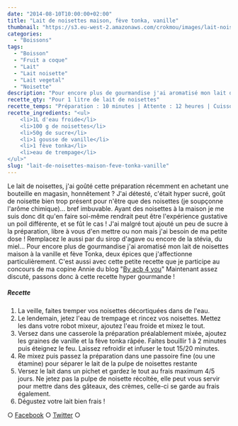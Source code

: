 ```yaml
---
date: "2014-08-10T10:00:00+02:00"
title: "Lait de noisettes maison, fève tonka, vanille"
thumbnail: "https://s3.eu-west-2.amazonaws.com/crokmou/images/lait-noisette-tonka-vanille.jpg"
categories:
  - "Boissons"
tags:
  - "Boisson"
  - "Fruit a coque"
  - "Lait"
  - "Lait noisette"
  - "Lait vegetal"
  - "Noisette"
description: "Pour encore plus de gourmandise j'ai aromatisé mon lait de noisettes maison à la vanille et fève Tonka, deux épices que j'affectionne particulièrement."
recette_qty: "Pour 1 litre de lait de noisettes"
recette_temps: "Préparation : 10 minutes | Attente : 12 heures | Cuisson : 10 minutes"
recette_ingredients: "<ul>
	<li>1L d'eau froide</li>
	<li>100 g de noisettes</li>
	<li>50g de sucre</li>
	<li>1 gousse de vanille</li>
	<li>1 fève tonka</li>
	<li>eau de trempage</li>
</ul>"
slug: "lait-de-noisettes-maison-feve-tonka-vanille"
---
```


Le lait de noisettes, j'ai goûté cette préparation récemment en achetant une bouteille en magasin, honnêtement ? J'ai détesté, c'était hyper sucré, goût de noisette bien trop présent pour n'être que des noisettes (je soupçonne l'arôme chimique)... bref imbuvable. Ayant des noisettes à la maison je me suis donc dit qu'en faire soi-même rendrait peut être l'expérience gustative un poil différente, et se fût le cas ! J'ai malgré tout ajouté un peu de sucre à la préparation, libre à vous d'en mettre ou non mais j'ai besoin de ma petite dose ! Remplacez le aussi par du sirop d'agave ou encore de la stévia, du miel... Pour encore plus de gourmandise j'ai aromatisé mon lait de noisettes maison à la vanille et fève Tonka, deux épices que j'affectionne particulièrement. C'est aussi avec cette petite recette que je participe au concours de ma copine Annie du blog "[By acb 4 you](http://www.byacb4you.com/2014/06/spice-cook-and-sun-concours-2-ans.html)" Maintenant assez discuté, passons donc à cette recette hyper gourmande !

##### Recette

1.  La veille, faites tremper vos noisettes décortiquées dans de l'eau.
2.  Le lendemain, jetez l'eau de trempage et rincez vos noisettes. Mettez les dans votre robot mixeur, ajoutez l'eau froide et mixez le tout.
3.  Versez dans une casserole la préparation préalablement mixée, ajoutez les graines de vanille et la fève tonka râpée. Faites bouillir 1 à 2 minutes puis éteignez le feu. Laissez refroidir et infuser le tout 15/20 minutes.
4.  Re mixez puis passez la préparation dans une passoire fine (ou une étamine) pour séparer le lait de la pulpe de noisettes restante
5.  Versez le lait dans un pichet et gardez le tout au frais maximum 4/5 jours. Ne jetez pas la pulpe de noisette récoltée, elle peut vous servir pour mettre dans des gâteaux, des crèmes, celle-ci se garde au frais également.
6.  Dégustez votre lait bien frais !

○ [Facebook](https://www.facebook.com/crokmou.blog) ○ [Twitter](https://twitter.com/Crokmou) ○